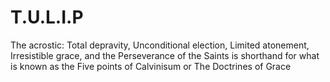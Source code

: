 # T.U.L.I.P
The acrostic: Total depravity, Unconditional election, Limited atonement, Irresistible grace, and the Perseverance of the Saints is shorthand for what is known as the Five points of Calvinisum or The Doctrines of Grace
